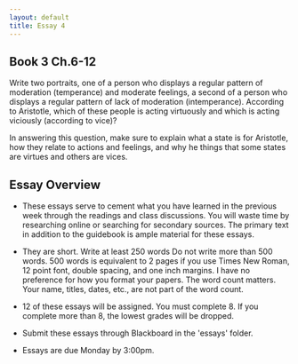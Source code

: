 ```yaml
---
layout: default
title: Essay 4
---
```


## Book 3 Ch.6-12

Write two portraits, one of a person who displays a regular pattern of moderation (temperance) and moderate feelings, a second of a person who displays a regular pattern of lack of moderation (intemperance). According to Aristotle, which of these people is acting virtuously and which is acting viciously (according to vice)? 

In answering this question, make sure to explain what a state is for Aristotle, how they relate to actions and feelings, and why he things that some states are virtues and others are vices. 

## Essay Overview

+ These essays serve to cement what you have learned in the previous week through the readings and class discussions. You will waste time by researching online or searching for secondary sources. The primary text in addition to the guidebook is ample material for these essays.

+ They are short. Write at least 250 words Do not write more than 500 words. 500 words is equivalent to 2 pages if you use Times New Roman, 12 point font, double spacing, and one inch margins. I have no preference for how you format your papers. The word count matters. Your name, titles, dates, etc., are not part of the word count. 

+ 12 of these essays will be assigned. You must complete 8. If you complete more than 8, the lowest grades will be dropped.

+ Submit these essays through Blackboard in the 'essays' folder. 

+ Essays are due Monday by 3:00pm. 





 